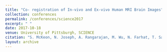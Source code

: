 ```yaml
---
title: "Co- registration of In-vivo and Ex-vivo Human MRI Brain Images"
collection: conferences
permalink: /conferences/science2017
excerpt: " "
date: 2017-10-18
venue: University of Pittsburgh, SCIENCE
citation: "S. McKeon, N. Joseph, A. Rangarajan, M. Wu, N. Farhat, T. Santini, S. Wood, T. Ibrahim, M. Ikonomovic, J. Kofler, O. Lopez, W. Klunk, H. Aizenstein. Co- registration of In-vivo and Ex-vivo Human MRI Brain Images. SCIENCE 2017, University of Pittsburgh. October 2017. (Undergraduate poster/ abstract) "
layout: archive
---
```

